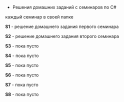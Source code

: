 * Решения домашних заданий с семинаров по C#

каждый семинар в своей папке

**S1** - решение домашнего задания первого семинара

**S2** - решение домашнего задания второго семинара

**S3** - пока пусто

**S4** - пока пусто

**S5** - пока пусто

**S6** - пока пусто

**S7** - пока пусто

**S8** - пока пусто